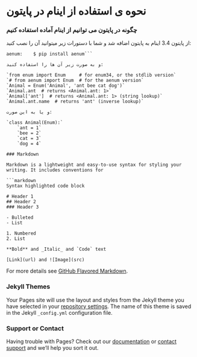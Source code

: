 # نحوه ی استفاده از اینام در پایتون
### چگونه در پایتون می توانیم از اینام آماده استفاده کنیم

از پایتون 3.4 اینام به پایتون اضافه شد و شما با دستورات زیر میتوانید آن را نصب کنید:

```enum34:   $ pip install enum34
aenum:    $ pip install aenum```

و به صورت زیر آن ها را استفاده کنید:

`from enum import Enum     # for enum34, or the stdlib version`
`# from aenum import Enum  # for the aenum version`
`Animal = Enum('Animal', 'ant bee cat dog')`
`Animal.ant  # returns <Animal.ant: 1>`
`Animal['ant']  # returns <Animal.ant: 1> (string lookup)`
`Animal.ant.name  # returns 'ant' (inverse lookup)`

و یا به این صورت:

`class Animal(Enum):`
    `ant = 1`
    `bee = 2`
    `cat = 3`
    `dog = 4`

### Markdown

Markdown is a lightweight and easy-to-use syntax for styling your writing. It includes conventions for

```markdown
Syntax highlighted code block

# Header 1
## Header 2
### Header 3

- Bulleted
- List

1. Numbered
2. List

**Bold** and _Italic_ and `Code` text

[Link](url) and ![Image](src)
```

For more details see [GitHub Flavored Markdown](https://guides.github.com/features/mastering-markdown/).

### Jekyll Themes

Your Pages site will use the layout and styles from the Jekyll theme you have selected in your [repository settings](https://github.com/alinematich/enums.github.io/settings). The name of this theme is saved in the Jekyll `_config.yml` configuration file.

### Support or Contact

Having trouble with Pages? Check out our [documentation](https://help.github.com/categories/github-pages-basics/) or [contact support](https://github.com/contact) and we’ll help you sort it out.
